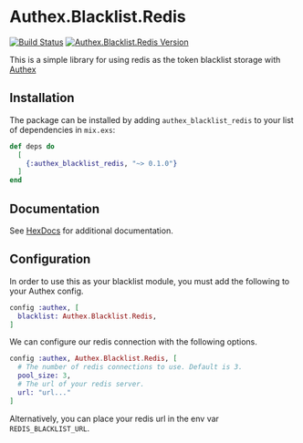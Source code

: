 # Authex.Blacklist.Redis

[![Build Status](https://travis-ci.org/nsweeting/authex_blacklist_redis.svg?branch=master)](https://travis-ci.org/nsweeting/authex_blacklist_redis)
[![Authex.Blacklist.Redis Version](https://img.shields.io/hexpm/v/authex_blacklist_redis.svg)](https://hex.pm/packages/authex_blacklist_redis)

This is a simple library for using redis as the token blacklist storage with [Authex](https://github.com/nsweeting/authex)

## Installation

The package can be installed by adding `authex_blacklist_redis` to your list of dependencies in `mix.exs`:

```elixir
def deps do
  [
    {:authex_blacklist_redis, "~> 0.1.0"}
  ]
end
```

## Documentation

See [HexDocs](https://hexdocs.pm/authex_blacklist_redis) for additional documentation.

## Configuration

In order to use this as your blacklist module, you must add the following to your Authex config.

```elixir
config :authex, [
  blacklist: Authex.Blacklist.Redis,
]
```

We can configure our redis connection with the following options.

```elixir
config :authex, Authex.Blacklist.Redis, [
  # The number of redis connections to use. Default is 3.
  pool_size: 3,
  # The url of your redis server.
  url: "url..."
]
```

Alternatively, you can place your redis url in the env var `REDIS_BLACKLIST_URL`.
